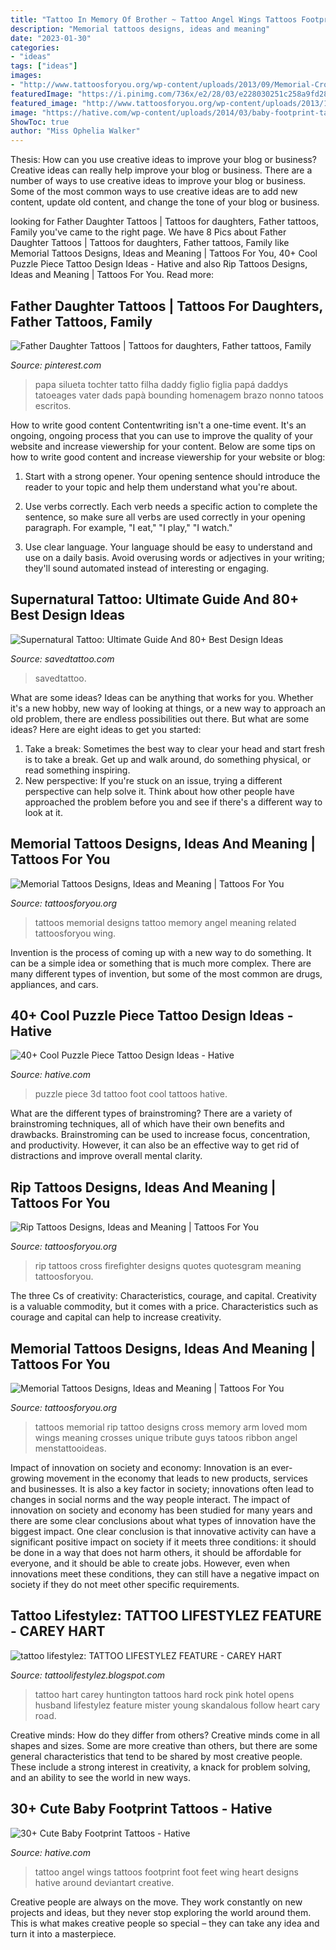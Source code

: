 ```yaml
---
title: "Tattoo In Memory Of Brother ~ Tattoo Angel Wings Tattoos Footprint Foot Feet Wing Heart Designs Hative Around Deviantart Creative"
description: "Memorial tattoos designs, ideas and meaning"
date: "2023-01-30"
categories:
- "ideas"
tags: ["ideas"]
images:
- "http://www.tattoosforyou.org/wp-content/uploads/2013/09/Memorial-Cross-Tattoos.jpg"
featuredImage: "https://i.pinimg.com/736x/e2/28/03/e228030251c258a9fd2875787ac8d572.jpg"
featured_image: "http://www.tattoosforyou.org/wp-content/uploads/2013/10/Rip-Cross-Tattoos.jpg"
image: "https://hative.com/wp-content/uploads/2014/03/baby-footprint-tattoos/4-foot-print-tattoo-with-angel-wings.jpg"
ShowToc: true
author: "Miss Ophelia Walker"
---
```



Thesis: How can you use creative ideas to improve your blog or business?
Creative ideas can really help improve your blog or business. There are a number of ways to use creative ideas to improve your blog or business. Some of the most common ways to use creative ideas are to add new content, update old content, and change the tone of your blog or business.

	

		
looking for Father Daughter Tattoos | Tattoos for daughters, Father tattoos, Family you've came to the right page. We have 8 Pics about Father Daughter Tattoos | Tattoos for daughters, Father tattoos, Family like Memorial Tattoos Designs, Ideas and Meaning | Tattoos For You, 40+ Cool Puzzle Piece Tattoo Design Ideas - Hative and also Rip Tattoos Designs, Ideas and Meaning | Tattoos For You. Read more:
		
    
## Father Daughter Tattoos | Tattoos For Daughters, Father Tattoos, Family

<img loading=lazy src="https://i.pinimg.com/736x/e2/28/03/e228030251c258a9fd2875787ac8d572.jpg" onerror="this.onerror=null;this.src='https://tse1.mm.bing.net/th?id=OIP.jfSbahKtPEXK8RudFJbf4QHaLH&amp;pid=15.1';" alt="Father Daughter Tattoos | Tattoos for daughters, Father tattoos, Family">

_Source: pinterest.com_

>papa silueta tochter tatto filha daddy figlio figlia papá daddys tatoeages vater dads papà bounding homenagem brazo nonno tatoos escritos. 

	

How to write good content
Contentwriting isn't a one-time event. It's an ongoing, ongoing process that you can use to improve the quality of your website and increase viewership for your content. Below are some tips on how to write good content and increase viewership for your website or blog: 
1) Start with a strong opener. Your opening sentence should introduce the reader to your topic and help them understand what you're about. 

2) Use verbs correctly. Each verb needs a specific action to complete the sentence, so make sure all verbs are used correctly in your opening paragraph. For example, "I eat," "I play," "I watch." 

3) Use clear language. Your language should be easy to understand and use on a daily basis. Avoid overusing words or adjectives in your writing; they'll sound automated instead of interesting or engaging.

    
## Supernatural Tattoo: Ultimate Guide And 80+ Best Design Ideas

<img loading=lazy src="https://www.savedtattoo.com/wp-content/uploads/2021/07/Supernatural-TV-Show-Tattoo-3.jpg" onerror="this.onerror=null;this.src='https://tse2.mm.bing.net/th?id=OIP.vfypPEhrWrnT8v4kYDT3wwHaI-&amp;pid=15.1';" alt="Supernatural Tattoo: Ultimate Guide And 80+ Best Design Ideas">

_Source: savedtattoo.com_

>savedtattoo. 

	

What are some ideas?
Ideas can be anything that works for you. Whether it's a new hobby, new way of looking at things, or a new way to approach an old problem, there are endless possibilities out there. But what are some ideas? Here are eight ideas to get you started: 
1. Take a break: Sometimes the best way to clear your head and start fresh is to take a break. Get up and walk around, do something physical, or read something inspiring. 
2. New perspective: If you're stuck on an issue, trying a different perspective can help solve it. Think about how other people have approached the problem before you and see if there's a different way to look at it. 

    
## Memorial Tattoos Designs, Ideas And Meaning | Tattoos For You

<img loading=lazy src="http://www.tattoosforyou.org/wp-content/uploads/2013/09/Memorial-Tattoos-Designs-767x1024.jpg" onerror="this.onerror=null;this.src='https://tse2.mm.bing.net/th?id=OIP.6kUeUuAMQVLmmGn0iJsspwHaJ4&amp;pid=15.1';" alt="Memorial Tattoos Designs, Ideas and Meaning | Tattoos For You">

_Source: tattoosforyou.org_

>tattoos memorial designs tattoo memory angel meaning related tattoosforyou wing. 

	

Invention is the process of coming up with a new way to do something. It can be a simple idea or something that is much more complex. There are many different types of invention, but some of the most common are drugs, appliances, and cars.

    
## 40+ Cool Puzzle Piece Tattoo Design Ideas - Hative

<img loading=lazy src="https://hative.com/wp-content/uploads/2014/03/puzzle-piece-tattoos/22-3d-puzzle-piece-on-foot.jpg" onerror="this.onerror=null;this.src='https://tse2.mm.bing.net/th?id=OIP.mH57c8JumhII9mijCs5qnwHaKw&amp;pid=15.1';" alt="40+ Cool Puzzle Piece Tattoo Design Ideas - Hative">

_Source: hative.com_

>puzzle piece 3d tattoo foot cool tattoos hative. 

	

What are the different types of brainstroming?
There are a variety of brainstroming techniques, all of which have their own benefits and drawbacks. Brainstroming can be used to increase focus, concentration, and productivity. However, it can also be an effective way to get rid of distractions and improve overall mental clarity.

    
## Rip Tattoos Designs, Ideas And Meaning | Tattoos For You

<img loading=lazy src="http://www.tattoosforyou.org/wp-content/uploads/2013/10/Rip-Cross-Tattoos.jpg" onerror="this.onerror=null;this.src='https://tse2.mm.bing.net/th?id=OIP.4QLFK_h9ZaLkk9qbQT_b2AHaJ4&amp;pid=15.1';" alt="Rip Tattoos Designs, Ideas and Meaning | Tattoos For You">

_Source: tattoosforyou.org_

>rip tattoos cross firefighter designs quotes quotesgram meaning tattoosforyou. 

	

The three Cs of creativity: Characteristics, courage, and capital.
Creativity is a valuable commodity, but it comes with a price. Characteristics such as courage and capital can help to increase creativity.

    
## Memorial Tattoos Designs, Ideas And Meaning | Tattoos For You

<img loading=lazy src="http://www.tattoosforyou.org/wp-content/uploads/2013/09/Memorial-Cross-Tattoos.jpg" onerror="this.onerror=null;this.src='https://tse4.mm.bing.net/th?id=OIP.EXIfJYwPd8cbFqD4qvlyTwHaL6&amp;pid=15.1';" alt="Memorial Tattoos Designs, Ideas and Meaning | Tattoos For You">

_Source: tattoosforyou.org_

>tattoos memorial rip tattoo designs cross memory arm loved mom wings meaning crosses unique tribute guys tatoos ribbon angel menstattooideas. 

	

Impact of innovation on society and economy:
Innovation is an ever-growing movement in the economy that leads to new products, services and businesses. It is also a key factor in society; innovations often lead to changes in social norms and the way people interact. The impact of innovation on society and economy has been studied for many years and there are some clear conclusions about what types of innovation have the biggest impact. 
One clear conclusion is that innovative activity can have a significant positive impact on society if it meets three conditions: it should be done in a way that does not harm others, it should be affordable for everyone, and it should be able to create jobs. However, even when innovations meet these conditions, they can still have a negative impact on society if they do not meet other specific requirements.

    
## Tattoo Lifestylez: TATTOO LIFESTYLEZ FEATURE - CAREY HART

<img loading=lazy src="http://1.bp.blogspot.com/-J3G_b45ge-A/TdXCH2eIRuI/AAAAAAAAAmY/UxvTqHvXq68/s1600/carey10.jpg" onerror="this.onerror=null;this.src='https://tse1.mm.bing.net/th?id=OIP.wqHPi2rxtUL-KtGSC0lhCAHaKM&amp;pid=15.1';" alt="tattoo lifestylez: TATTOO LIFESTYLEZ FEATURE - CAREY HART">

_Source: tattoolifestylez.blogspot.com_

>tattoo hart carey huntington tattoos hard rock pink hotel opens husband lifestylez feature mister young skandalous follow heart cary road. 

	

Creative minds: How do they differ from others?
Creative minds come in all shapes and sizes. Some are more creative than others, but there are some general characteristics that tend to be shared by most creative people. These include a strong interest in creativity, a knack for problem solving, and an ability to see the world in new ways.

    
## 30+ Cute Baby Footprint Tattoos - Hative

<img loading=lazy src="https://hative.com/wp-content/uploads/2014/03/baby-footprint-tattoos/4-foot-print-tattoo-with-angel-wings.jpg" onerror="this.onerror=null;this.src='https://tse4.mm.bing.net/th?id=OIP.-XQaeaVRA6W9no56nSCXUwHaFj&amp;pid=15.1';" alt="30+ Cute Baby Footprint Tattoos - Hative">

_Source: hative.com_

>tattoo angel wings tattoos footprint foot feet wing heart designs hative around deviantart creative. 

	

Creative people are always on the move. They work constantly on new projects and ideas, but they never stop exploring the world around them. This is what makes creative people so special – they can take any idea and turn it into a masterpiece.


